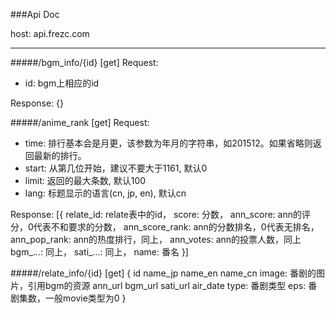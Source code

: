 ###Api Doc

host: api.frezc.com

____
#####/bgm_info/{id}
[get]
Request:
- id: bgm上相应的id

Response:
{}

#####/anime_rank
[get]
Request:
- time: 排行基本会是月更，该参数为年月的字符串，如201512。如果省略则返回最新的排行。
- start: 从第几位开始，建议不要大于1161, 默认0
- limit: 返回的最大条数, 默认100
- lang: 标题显示的语言(cn, jp, en), 默认cn

Response:
[{
		relate_id: relate表中的id，
    score: 分数，
    ann_score: ann的评分，0代表不和要求的分数，
    ann_score_rank: ann的分数排名，0代表无排名，
    ann_pop_rank: ann的热度排行，同上，
    ann_votes: ann的投票人数，同上
    bgm_...: 同上，
    sati_...: 同上，
    name: 番名
}]

#####/relate_info/{id}
[get]
{
		id
		name_jp
		name_en
		name_cn
		image: 番剧的图片，引用bgm的资源
		ann_url
		bgm_url
		sati_url
		air_date
		type: 番剧类型
		eps: 番剧集数，一般movie类型为0
}
